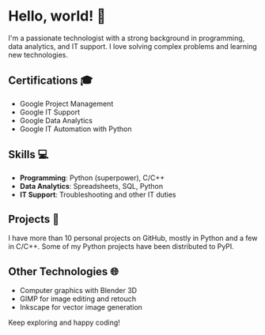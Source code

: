 # Hello, world! 👋

I'm a passionate technologist with a strong background in programming, data analytics, and IT support. I love solving complex problems and learning new technologies.

## Certifications 🎓
- Google Project Management
- Google IT Support
- Google Data Analytics
- Google IT Automation with Python

## Skills 💻
- **Programming**: Python (superpower), C/C++
- **Data Analytics**: Spreadsheets, SQL, Python
- **IT Support**: Troubleshooting and other IT duties

## Projects 🚀
I have more than 10 personal projects on GitHub, mostly in Python and a few in C/C++. Some of my Python projects have been distributed to PyPI.

## Other Technologies 🌐
- Computer graphics with Blender 3D
- GIMP for image editing and retouch
- Inkscape for vector image generation

Keep exploring and happy coding!
